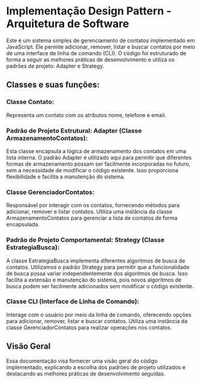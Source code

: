 # Implementação Design Pattern - Arquitetura de Software
Este é um sistema simples de gerenciamento de contatos implementado em JavaScript. Ele permite adicionar, remover, listar e buscar contatos por meio de uma interface de linha de comando (CLI). O código foi estruturado de forma a seguir as melhores práticas de desenvolvimento e utiliza os padrões de projeto: Adapter e Strategy.

## Classes e suas funções:
### Classe Contato:
Representa um contato com os atributos nome, telefone e email.

### Padrão de Projeto Estrutural: Adapter (Classe ArmazenamentoContatos):
Esta classe encapsula a lógica de armazenamento dos contatos em uma lista interna. O padrão Adapter é utilizado aqui para permitir que diferentes formas de armazenamento possam ser facilmente incorporadas no futuro, sem a necessidade de modificar o código existente. Isso proporciona flexibilidade e facilita a manutenção do sistema.

### Classe GerenciadorContatos:
Responsável por interagir com os contatos, fornecendo métodos para adicionar, remover e listar contatos. Utiliza uma instância da classe ArmazenamentoContatos para gerenciar a lista de contatos de forma encapsulada.

### Padrão de Projeto Comportamental: Strategy (Classe EstrategiaBusca):
A classe EstrategiaBusca implementa diferentes algoritmos de busca de contatos. Utilizamos o padrão Strategy para permitir que a funcionalidade de busca possa variar independentemente dos algoritmos de busca. Isso facilita a extensão e manutenção do sistema, pois novos algoritmos de busca podem ser facilmente adicionados sem modificar o código existente.

### Classe CLI (Interface de Linha de Comando):
Interage com o usuário por meio da linha de comando, oferecendo opções para adicionar, remover, listar e buscar contatos. Utiliza uma instância da classe GerenciadorContatos para realizar operações nos contatos.

## Visão Geral
Essa documentação visa fornecer uma visão geral do código implementado, explicando a escolha dos padrões de projeto utilizados e destacando as melhores práticas de desenvolvimento seguidas.
